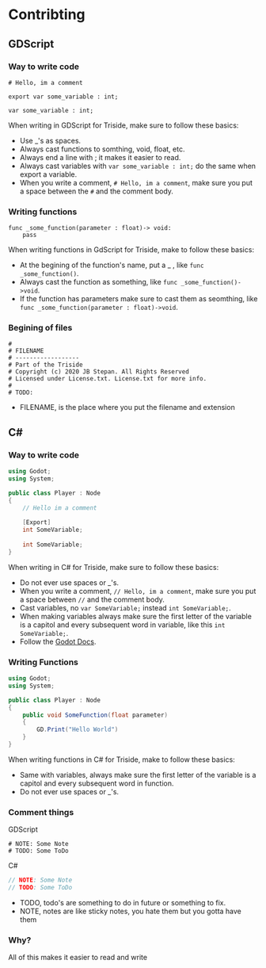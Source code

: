 # Contribting

## GDScript
### Way to write code
```gdscript
# Hello, im a comment
	
export var some_variable : int;

var some_variable : int;
```
When writing in GDScript for Triside, make sure to follow these basics:
- Use _'s as spaces.
- Always cast functions to somthing, void, float, etc.
- Always end a line with ; it makes it easier to read.
- Always cast variables with `var some_variable : int;` do the same when export a variable.
- When you write a comment, `# Hello, im a comment`, make sure you put a space between the `#` and the comment body.

### Writing functions
```gdscript
func _some_function(parameter : float)-> void:
	pass
```
When writing functions in GdScript for Triside, make to follow these basics:
- At the begining of the function's name, put a _ , like `func _some_function()`.
- Always cast the function as something, like `func _some_function()->void`.
- If the function has parameters make sure to cast them as seomthing, like `func _some_function(parameter : float)->void`. 

### Begining of files
```gdscript
#
# FILENAME
# ------------------
# Part of the Triside
# Copyright (c) 2020 JB Stepan. All Rights Reserved
# Licensed under License.txt. License.txt for more info.
#
# TODO: 
```
- FILENAME, is the place where you put the filename and extension 

## C#
### Way to write code
```cs
using Godot;
using System;

public class Player : Node
{
	// Hello im a comment
	
	[Export]
	int SomeVariable;
	
	int SomeVariable;
}
```
When writing in C# for Triside, make sure to follow these basics:
- Do not ever use spaces or _'s.
- When you write a comment, `// Hello, im a comment`, make sure you put a space between `//` and the comment body.
- Cast variables, no `var SomeVariable;` instead `int SomeVariable;`.
- When making variables always make sure the first letter of the variable is a capitol and every subsequent word in variable, like this `int SomeVariable;`.
- Follow the [Godot Docs](https://docs.godotengine.org/en/stable/getting_started/scripting/c_sharp/index.html?highlight=c%23).

### Writing Functions
```cs
using Godot;
using System;

public class Player : Node
{
	public void SomeFunction(float parameter)
	{
		GD.Print("Hello World")
	}
}
```
When writing functions in C# for Triside, make to follow these basics:
- Same with variables, always make sure the first letter of the variable is a capitol and every subsequent word in function.
- Do not ever use spaces or _'s.

### Comment things
GDScript
```gdscript
# NOTE: Some Note
# TODO: Some ToDo
```
C#
```cs
// NOTE: Some Note
// TODO: Some ToDo
```
- TODO, todo's are something to do in future or something to fix.
- NOTE, notes are like sticky notes, you hate them but you gotta have them

### Why?
All of this makes it easier to read and write
